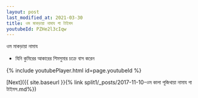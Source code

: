 ```yaml
---
layout: post
last_modified_at: 2021-03-30
title: ওম মাকড়ায়া নামায গা টাইমস
youtubeId: PZHe2l3cIqw
---
```

 
 
 ওম মাকড়ায়া নামায  
 
 -  যিনি কুমিরের আকারের শিমসুমার চক্রে বাস করেন 
 
  
 
  
 
 
 
 
 
 


{% include youtubePlayer.html id=page.youtubeId %}
 
[Next]({{ site.baseurl }}{% link  split1/_posts/2017-11-10-ওম কালা পূজিথায়া নামায গা টাইমস.md%})
 
